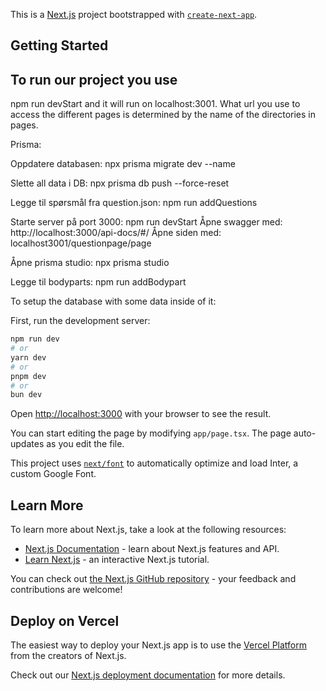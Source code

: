 This is a [Next.js](https://nextjs.org/) project bootstrapped with [`create-next-app`](https://github.com/vercel/next.js/tree/canary/packages/create-next-app).

## Getting Started

## To run our project you use
npm run devStart
and it will run on localhost:3001.
What url you use to access the different pages is determined by the name of the directories in pages.

Prisma:

Oppdatere databasen:
npx prisma migrate dev --name <name>

Slette all data i DB:
npx prisma db push --force-reset

Legge til spørsmål fra question.json:
npm run addQuestions

Starte server på port 3000:
npm run devStart
Åpne swagger med: 
http://localhost:3000/api-docs/#/
Åpne siden med: 
localhost3001/questionpage/page

Åpne prisma studio:
npx prisma studio

Legge til bodyparts:
npm run addBodypart


To setup the database with some data inside of it:


First, run the development server:

```bash
npm run dev
# or
yarn dev
# or
pnpm dev
# or
bun dev
```

Open [http://localhost:3000](http://localhost:3000) with your browser to see the result.

You can start editing the page by modifying `app/page.tsx`. The page auto-updates as you edit the file.

This project uses [`next/font`](https://nextjs.org/docs/basic-features/font-optimization) to automatically optimize and load Inter, a custom Google Font.

## Learn More

To learn more about Next.js, take a look at the following resources:

- [Next.js Documentation](https://nextjs.org/docs) - learn about Next.js features and API.
- [Learn Next.js](https://nextjs.org/learn) - an interactive Next.js tutorial.

You can check out [the Next.js GitHub repository](https://github.com/vercel/next.js/) - your feedback and contributions are welcome!

## Deploy on Vercel

The easiest way to deploy your Next.js app is to use the [Vercel Platform](https://vercel.com/new?utm_medium=default-template&filter=next.js&utm_source=create-next-app&utm_campaign=create-next-app-readme) from the creators of Next.js.

Check out our [Next.js deployment documentation](https://nextjs.org/docs/deployment) for more details.
